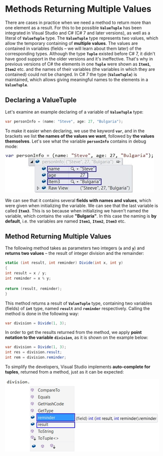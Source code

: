 # Methods Returning Multiple Values

There are cases in practice when we need a method to return more than one element as a result. For this to be possible **`ValueTuple`** has been integrated in Visual Studio and C# (C# 7 and later versions), as well as a literal of **`ValueTuple`** type. The **`ValueTuple`** type represents two values, which allow the temporary containing of **multiple values**. The values are contained in variables (fields – we will learn about them later) of the corresponding types. Although the type **`Tuple`** existed before C# 7, it didn't have good support in the older versions and it's ineffective. That's why in previous versions of C# the elements in one **`Tuple`** were shown as **`Item1`**, **`Item2`** etc. and the names of their variables (the variables in which they are contained) could not be changed. In C# 7 the type (**`ValueTuple`**) is maintained, which allows giving meaningful names to the elements in a **`ValueTuple`**.

## Declaring a ValueTuple

Let's examine an example declaring of a variable of **`ValueTuple`** type:

```csharp
var personInfo = (name: "Steve", age: 27, "Bulgaria");
```

To make it easier when declaring, we use the keyword **`var`**, and in the brackets we list **the names of the values we want**, followed by **the values themselves**. Let's see what the variable **`personInfo`** contains in debug mode:

![](/assets/chapter-10-images/15.Tuples-01.jpg)

We can see that it contains several **fields with names and values**, which were given when initializing the variable. We can see that the last variable is called **`Item3`**. This is so because when initializing we haven't named the variable, which contains the value **"Bulgaria"**. In this case the naming is **by default**, i.e. the variables are named **`Item1`**, **`Item2`**, **`Item3`** etc.

## Method Returning Multiple Values

The following method takes as parameters two integers (**`x`** and **`y`**) and **returns two values** – the result of integer division and the remainder:

```csharp
static (int result, int reminder) Divide(int x, int y)
{
int result = x / y;
int reminder = x % y;

return (result, reminder);
}
```

This method returns a result of **`ValueTuple`** type, containing two variables (fields) of **`int`** type, named **`result`** and **`reminder`** respectively. Calling the method is done in the following way:

```csharp
var division = Divide(1, 3);
```

In order to get the results returned from the method, we apply **point notation to the variable** **`division`**, as it is shown on the example below:

```csharp
var division = Divide(1, 3);
int res = division.result;
int rem = division.reminder;
```

To simplify the developers, Visual Studio implements **auto-complete for tuples**, returned from a method, just as it can be expected:

![](/assets/chapter-10-images/15.Tuples-02.jpg)
